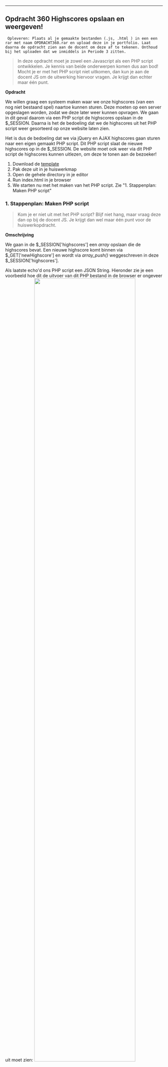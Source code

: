 ---

## Opdracht 360 Highscores opslaan en weergeven!

`` Opleveren: Plaats al je gemaakte bestanden (.js, .html ) in een een rar met naam OPDRACHT360.rar en upload deze in je portfolio. Laat daarna de opdracht zien aan de docent om deze af te tekenen. Onthoud bij het uploaden dat we inmiddels in Periode 3 zitten.``

> In deze opdracht moet je zowel een Javascript als een PHP script ontwikkelen. Je kennis van beide onderwerpen komen dus aan bod! Mocht je er met het PHP script niet uitkomen, dan kun je aan de docent JS om de uitwerking hiervoor vragen. Je krijgt dan echter maar één punt.

**Opdracht**

We willen graag een systeem maken waar we onze highscores (van een nog niet bestaand spel) naartoe kunnen sturen. Deze moeten op een server opgeslagen worden, zodat we deze later weer kunnen opvragen.
We gaan in dit geval daarom via een PHP script de highscores opslaan in de $_SESSION. Daarna is het de bedoeling dat we de highscores uit het PHP script weer gesorteerd op onze website laten zien.

Het is dus de bedoeling dat we via jQuery en AJAX highscores gaan sturen naar een eigen gemaakt PHP script. Dit PHP script slaat de nieuwe highscores op in de $_SESSION. De website moet ook weer via dit PHP script de highscores kunnen uitlezen, om deze te tonen aan de bezoeker!    

1. Download de <a href="https://elo.kw1c.nl/CMS/Studie/811%20ICT-Academie/811%20VakkenInhoud/%5BB.16%20JAV%5D%20Javascript/25187%20%C2%A0%20Applicatie-%20en%20mediaontwikkelaar/Periode%2003/Productie/03.%20Scripts/Huiswerkopdrachten/Opdracht%20360.zip" target="_new">template</a>
2. Pak deze uit in je huiswerkmap
3. Open de gehele directory in je editor
4. Run index.html in je browser
5. We starten nu met het maken van het PHP script. Zie "1. Stappenplan: Maken PHP script"


### 1. Stappenplan: Maken PHP script

> Kom je er niet uit met het PHP script? Blijf niet hang, maar vraag deze dan op bij de docent JS. Je krijgt dan wel maar één punt voor de huiswerkopdracht.


**Omschrijving**

We gaan in de $_SESSION['highscores'] een *array* opslaan die de highscores bevat.
Een nieuwe highscore komt binnen via $_GET['newHighscore'] en wordt via *array_push()* weggeschreven in deze $_SESSION['highscores'].

Als laatste echo'd ons PHP script een JSON String. Hieronder zie je een voorbeeld hoe dit de uitvoer van dit PHP bestand in de browser er ongeveer uit moet zien:
<img style="width: 80%" src="https://raw.githubusercontent.com/ictacademiekw1c/opdrachten-repository/master/javascript/p3/productie/Afbeeldingen/360-2.png">


**Stappenplan**
1. Laat het PHP script de volgende dingen doen:
    - Start de sessie
    - Check of $_SESSION['highscores'] *isset()*. Als dat niet is, maak deze aan en vul deze met een lege *array*
    - Zodra er GET variabele genaamd "newHighscore" in de URL zit, dient de waarde hiervan weggeschreven te worden in de *array* van de *$_SESSION* (Denk terug aan Hoofdstuk 10 van PHP, periode 2).
    - Lees de *array* uit naar een nieuwe variabele en sorteer de array, zodat de hoogte score bovenaan staan. Gebruik voor het sorteren de functie *rsort()*
    - Zorg ervoor dat de hierboven gemaakte *array* als *JSON* omgezet wordt en sla dit op in een variabele. Zie codevoorbeeld 1 hieronder
    - Echo deze variabele (*JSON* is immers niets meer dan een normale *string*)
4. Run je script en test deze door enkele highscores alvast toe te voegen!
5. Check of je perongeluk geen HTML mee echo'd
6. Check of de uitvoer van je PHP script er ongeveer uitziet zoals de afbeelding hier vlak boven

*Codevoorbeeld 1: Uitlezen sessie en omzetten naar een JSON string*

```
// Lees de Array met de highscores uit de $_SESSION in
$sessionArray = $_SESSION["highScores"];

// Verander de Array naar een JSON string
$jsonString = json_encode($sessionArray);

// Echo de JSON String
echo $jsonString;
```

### 2.1 Stappenplan: Opzetten website
1. Maak zelf een nieuw HTML bestand aan en maak de standaard HTML opzet zoals je deze in de lessen HTML / CSS geleerd hebt
2. Koppel hier de jQuery library aan
3. Koppel hier een leeg .js bestand aan
4. Maak de website (ongeveer) zoals hieronder in visueel voorbeeld 1 te zien is

### 2.2 Versturen van een nieuwe highscore
5. Zorg ervoor dat bij het klikken op de "Versturen!" knop de volgende dingen gebeuren
    - Lees de waarde van het input element uit (Zie reader 1)
    - Maak een AJAX request naar je zojuist gemaakte PHP script
    - Voeg in de URL van dit AJAX request de GET parameter "newHighscore" toe en vergeet niet de waarde van het inut veld als waarde van deze GET parameter mee te geven 
    - Laat een melding zien zodra het AJAX request gelukt is
    - Laat een error zien zodra het AJAX request mislukt is (Zie reader 4 hiervoor)
	
### 2.3 Ophalen van de huidige highscores 
6. Zorg ervoor dat bij het klikken op de "Updaten" button de volgende dingen gebeuren
    - Maak een AJAX request naar het eerder gemaakte PHP script
    - Vang de uitkomst op in een variabele
    - Bepaal (bv via de *debugger*) of je het resultaat moet omzetten via *parseJSON()* (Zie reader)
    - Toon de highscores als listitems in een UL
7. Klaar? Bekijk de beoordelingscriteria of je niets vergeten bent

**Extra  opdracht: (Hiermee krijg je alsnog één punt voor een eerder gemiste huiswerkopdracht!)**
1. Verstuur de highscore niet als GET parameter, maar als POST parameter. Zie de reader hiervoor
2. Vergeet dit niet ook in de PHP door te voeren

### Visueel voorbeeld 1
<img style="width: 80%" src="https://raw.githubusercontent.com/ictacademiekw1c/opdrachten-repository/master/javascript/p3/productie/Afbeeldingen/360-1.png">

**Beoordelingscriteria**

**Javascript**
1. De Update en de versturen buttons maken gebruik van 2 verschillende AJAX requests
2. De website moet een nieuwe highscore kunnen opsturen
3. Je krijgt een melding zodra het AJAX request om een highscore te posten is geslaagd (of juist niet)
3. Na het opsturen van een highscore, moet deze via het drukken op de "Update" button zichtbaar worden

**PHP**
1. Het PHP script echo't valide een JSON string
2. Het PHP script kan via de GET paramater "newHighscore" nieuwe highscores ontvangen
3. Het PHP script slaat deze highscores in een sessie op

